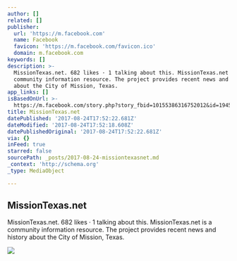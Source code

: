 ```yaml
---
author: []
related: []
publisher:
  url: 'https://m.facebook.com'
  name: Facebook
  favicon: 'https://m.facebook.com/favicon.ico'
  domain: m.facebook.com
keywords: []
description: >-
  MissionTexas.net. 682 likes · 1 talking about this. MissionTexas.net is a
  community information resource. The project provides recent news and history
  about the City of Mission, Texas.
app_links: []
isBasedOnUrl: >-
  https://m.facebook.com/story.php?story_fbid=10155386316752012&id=194580672011&_rdr
title: MissionTexas.net
datePublished: '2017-08-24T17:52:22.681Z'
dateModified: '2017-08-24T17:52:18.608Z'
datePublishedOriginal: '2017-08-24T17:52:22.681Z'
via: {}
inFeed: true
starred: false
sourcePath: _posts/2017-08-24-missiontexasnet.md
_context: 'http://schema.org'
_type: MediaObject

---
```

<article style=""><h1>MissionTexas.net</h1><p>MissionTexas.net. 682 likes · 1 talking about this. MissionTexas.net is a community information resource. The project provides recent news and history about the City of Mission, Texas.</p><img src="https://scontent-iad3-1.xx.fbcdn.net/v/t1.0-1/cp0/e15/q65/p200x200/14570212_10154443787547012_5171773985224767628_n.jpg?oh=3876be7f8cdb52869aea8f5f38fc29b7&amp;oe=5A286771" /></article>